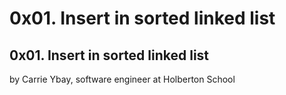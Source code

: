 # 0x01. Insert in sorted linked list

## 0x01. Insert in sorted linked list

by Carrie Ybay, software engineer at Holberton School
